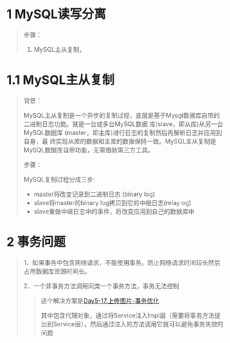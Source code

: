 # 1 MySQL读写分离

> 步骤： 
>
> 1. MySQL主从复制，

# 1.1 MySQL主从复制

> 背景： 
>
> MySQL主从复制是一个异步的复制过程，底层是基于Mysgl数据库自带的二进制日志功能。就是一台或多台MySQL数据
> 库(slave，即从库)从另一台MySQL数据库 (master，即主库)进行日志的复制然后再解析日志并应用到自身，最
> 终实现从库的数据和主库的数据保持一致。MySQL主从复制是MySQL数据库自带功能，无需借助第三方工具。
>
> 步骤：
>
> MySQL复制过程分成三步:
>
> - master将改变记录到二进制日志 (binary log)
> - slave将master的binary log拷贝到它的中继日志(relay og)
> - slave重做中继日志中的事件，将改变应用到自己的数据库中



# 2 事务问题

> 1、如果事务中包含网络请求，不能使用事务。防止网络请求时间较长然后占用数据库资源时间长。
>
> 2、一个非事务方法调用同类一个事务方法，事务无法控制
>
> > 这个解决方案是[Day5-17.上传图片-事务优化](https://www.bilibili.com/video/BV1j8411N7Bm?p=68)
> >
> > 其中包含代理对象，通过将Service注入Impl层（需要将事务方法提出到Service层），然后通过注入的方法调用它就可以避免事务失效的问题